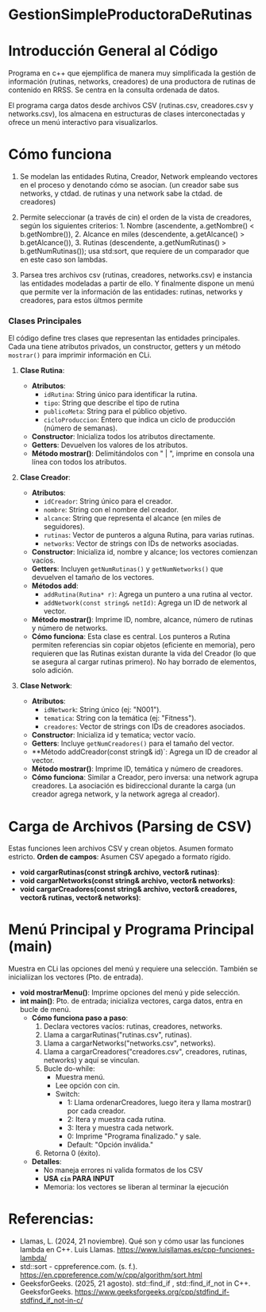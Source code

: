 # **GestionSimpleProductoraDeRutinas**
# Introducción General al Código
Programa en c++ que ejemplifica de manera muy simplificada la gestión de información (rutinas, networks, creadores) de una productora de rutinas de contenido en RRSS. Se centra en la consulta ordenada de datos.

El programa carga datos desde archivos CSV (rutinas.csv, creadores.csv y networks.csv), los almacena en estructuras de clases interconectadas y ofrece un menú interactivo para visualizarlos.

# Cómo funciona
1. Se modelan las entidades Rutina, Creador, Network empleando vectores en el proceso y denotando cómo se asocian. (un creador sabe sus networks, y ctdad. de rutinas y una network sabe la ctdad. de  creadores)

2. Permite seleccionar (a través de cin) el orden de la vista de creadores, según los siguientes criterios: 1. Nombre (ascendente, a.getNombre() < b.getNombre()), 2. Alcance en miles (descendente, a.getAlcance() > b.getAlcance()), 3. Rutinas (descendente, a.getNumRutinas() > b.getNumRutinas()); usa std:sort, que requiere de un comparador que en este caso son lambdas.

3. Parsea tres archivos csv (rutinas, creadores, networks.csv) e instancia las entidades modeladas a partir de ello. Y finalmente dispone un menú que permite ver la información de las entidades: rutinas, networks y creadores, para estos últmos permite

### Clases Principales
El código define tres clases que representan las entidades principales. Cada una tiene atributos privados, un constructor, getters y un método `mostrar()` para imprimir información en CLi.

1. **Clase Rutina**:
   - **Atributos**:
     - `idRutina`: String único para identificar la rutina.
     - `tipo`: String que describe el tipo de rutina
     - `publicoMeta`: String para el público objetivo.
     - `cicloProduccion`: Entero que indica un ciclo de producción (número de semanas).
   - **Constructor**: Inicializa todos los atributos directamente.
   - **Getters**: Devuelven los valores de los atributos.
   - **Método mostrar()**: Delimitándolos con " | ", imprime en consola una línea con todos los atributos.
  
2. **Clase Creador**:
   - **Atributos**:
     - `idCreador`: String único para el creador.
     - `nombre`: String con el nombre del creador.
     - `alcance`: String que representa el alcance (en miles de seguidores).
     - `rutinas`: Vector de punteros a alguna Rutina, para varias rutinas.
     - `networks`: Vector de strings con IDs de networks asociadas.
   - **Constructor**: Inicializa id, nombre y alcance; los vectores comienzan vacíos.
   - **Getters**: Incluyen `getNumRutinas()` y `getNumNetworks()` que devuelven el tamaño de los vectores.
   - **Métodos add**:
     - `addRutina(Rutina* r)`: Agrega un puntero a una rutina al vector.
     - `addNetwork(const string& netId)`: Agrega un ID de network al vector.
   - **Método mostrar()**: Imprime ID, nombre, alcance, número de rutinas y número de networks.
   - **Cómo funciona**: Esta clase es central. Los punteros a Rutina permiten referencias sin copiar objetos (eficiente en memoria), pero requieren que las Rutinas existan durante la vida del Creador (lo que se asegura al cargar rutinas primero). No hay borrado de elementos, solo adición.

3. **Clase Network**:
   - **Atributos**:
     - `idNetwork`: String único (ej: "N001").
     - `tematica`: String con la temática (ej: "Fitness").
     - `creadores`: Vector de strings con IDs de creadores asociados.
   - **Constructor**: Inicializa id y tematica; vector vacío.
   - **Getters**: Incluye `getNumCreadores()` para el tamaño del vector.
   - **Método addCreador(const string& id)`: Agrega un ID de creador al vector.
   - **Método mostrar()**: Imprime ID, temática y número de creadores.
   - **Cómo funciona**: Similar a Creador, pero inversa: una network agrupa creadores. La asociación es bidireccional durante la carga (un creador agrega network, y la network agrega al creador).

# Carga de Archivos (Parsing de CSV)
Estas funciones leen archivos CSV y crean objetos. Asumen formato estricto.
**Orden de campos**: Asumen CSV apegado a formato rígido.
- **void cargarRutinas(const string& archivo, vector<Rutina>& rutinas)**:
- **void cargarNetworks(const string& archivo, vector<Network>& networks)**:
- **void cargarCreadores(const string& archivo, vector<Creador>& creadores, vector<Rutina>& rutinas, vector<Network>& networks)**:

# Menú Principal y Programa Principal (main)
Muestra en CLi las opciones del menú y requiere una selección. También se inicialiizan los vectores (Pto. de entrada).
- **void mostrarMenu()**: Imprime opciones del menú y pide selección.
- **int main()**: Pto. de entrada; inicializa vectores, carga datos, entra en bucle de menú.
  - **Cómo funciona paso a paso**:
    1. Declara vectores vacíos: rutinas, creadores, networks.
    2. Llama a cargarRutinas("rutinas.csv", rutinas).
    3. Llama a cargarNetworks("networks.csv", networks).
    4. Llama a cargarCreadores("creadores.csv", creadores, rutinas, networks) y aquí se vinculan.
    5. Bucle do-while:
       - Muestra menú.
       - Lee opción con cin.
       - Switch:
         - 1: Llama ordenarCreadores, luego itera y llama mostrar() por cada creador.
         - 2: Itera y muestra cada rutina.
         - 3: Itera y muestra cada network.
         - 0: Imprime "Programa finalizado." y sale.
         - Default: "Opción inválida."
    6. Retorna 0 (éxito).
  - **Detalles**: 
    - No maneja errores ni valida formatos de los CSV
    - **USA `cin` PARA INPUT**
    - Memoria: los vectores se liberan al terminar la ejecución

# Referencias:
- Llamas, L. (2024, 21 noviembre). Qué son y cómo usar las funciones lambda en C++. Luis Llamas. https://www.luisllamas.es/cpp-funciones-lambda/
- std::sort - cppreference.com. (s. f.). https://en.cppreference.com/w/cpp/algorithm/sort.html
- GeeksforGeeks. (2025, 21 agosto). std::find_if , std::find_if_not in C++. GeeksforGeeks. https://www.geeksforgeeks.org/cpp/stdfind_if-stdfind_if_not-in-c/
